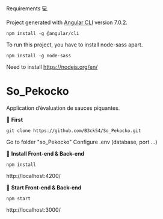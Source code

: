 Requirements 💻

Project generated with [Angular CLI](https://github.com/angular/angular-cli) version 7.0.2.

	npm install -g @angular/cli

To run this project, you have to install node-sass apart.

	npm install -g node-sass


Need to install https://nodejs.org/en/

# So_Pekocko
Application d’évaluation de sauces piquantes.

🚀 **First**

    git clone https://github.com/B3ck54/So_Pekocko.git

Go to folder "so_Pekocko"
Configure .env (database, port ...)

 🚀 **Install Front-end & Back-end**

	npm install

 http://localhost:4200/
 
 🚀 **Start Front-end & Back-end**

	npm start

http://localhost:3000/
